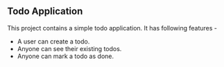 ## Todo Application

This project contains a simple todo application.
It has following features - 

- A user can create a todo.
- Anyone can see their existing todos.
- Anyone can mark a todo as done.